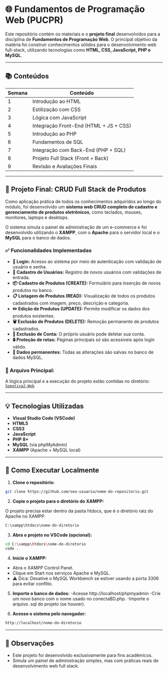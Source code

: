 # 🌐 Fundamentos de Programação Web (PUCPR)

Este repositório contém os materiais e o **projeto final** desenvolvidos para a disciplina de **Fundamentos de Programação Web**. O principal objetivo da matéria foi construir conhecimentos sólidos para o desenvolvimento web full-stack, utilizando tecnologias como **HTML, CSS, JavaScript, PHP e MySQL**.

---

## 📚 Conteúdos 

| Semana | Conteúdo                              |
|--------|----------------------------------------|
| 1      | Introdução ao HTML                    |
| 2      | Estilização com CSS                   |
| 3      | Lógica com JavaScript                 |
| 4      | Integração Front-End (HTML + JS + CSS)|
| 5      | Introdução ao PHP                     |
| 6      | Fundamentos de SQL                    |
| 7      | Integração com Back-End (PHP + SQL)   |
| 8      | Projeto Full Stack (Front + Back)     |
| 9      | Revisão e Avaliações Finais           |

---

## 🧩 Projeto Final: CRUD Full Stack de Produtos

Como aplicação prática de todos os conhecimentos adquiridos ao longo do módulo, foi desenvolvido um **sistema web  CRUD completo de cadastro e gerenciamento de produtos eletrônicos**, como teclados, mouses, monitores, laptops e desktops.

O sistema simula o painel de administração de um e-commerce e foi desenvolvido utilizando o **XAMPP**, com o **Apache** para o servidor local e o **MySQL** para o banco de dados.

### ✅ Funcionalidades Implementadas

- **🔐 Login:** Acesso ao sistema por meio de autenticação com validação de usuário e senha.
- **📝 Cadastro de Usuários:** Registro de novos usuários com validações de entrada.
- **📦 Cadastro de Produtos (CREATE):** Formulário para inserção de novos produtos no banco.
- **📋 Listagem de Produtos (READ):** Visualização de todos os produtos cadastrados com imagem, preço, descrição e categoria.
- **✏️ Edição de Produtos (UPDATE):** Permite modificar os dados dos produtos existentes.
- **🗑️ Exclusão de Produtos (DELETE):** Remoção permanente de produtos cadastrados.
- **👤 Exclusão de Conta:** O próprio usuário pode deletar sua conta.
- **🔒 Proteção de rotas:** Páginas principais só são acessíveis após login válido.
- **📁 Dados permanentes:** Todas as alterações são salvas no banco de dados MySQL.


### 📂 Arquivo Principal:
A lógica principal e a execução do projeto estão contidas no diretório: [`Somativa2-Web`](./Somativa2-Web)

---

## 💡 Tecnologias Utilizadas

- **Visual Studio Code (VSCode)**
- **HTML5**
- **CSS3**
- **JavaScript**
- **PHP 8+**
- **MySQL** (via phpMyAdmin)
- **XAMPP** (Apache + MySQL local)

---

## 🚀 Como Executar Localmente

1. **Clone o repositório:**

```bash
git clone https://github.com/seu-usuario/nome-do-repositorio.git
```

2.  **Copie o projeto para o diretório do XAMPP:**

O projeto precisa estar dentro da pasta htdocs, que é o diretório raiz do Apache no XAMPP.
    
```bash
C:\xampp\htdocs\nome-do-diretorio
```

3.  **Abra o projeto no VSCode (opcional):**
```bash
cd C:\xampp\htdocs\nome-do-diretorio
code .
```

4.  **Inicie o XAMPP:**
- Abra o XAMPP Control Panel.
- Clique em Start nos serviços Apache e MySQL.
- ⚠️ Dica: Desative o MySQL Workbench se estiver usando a porta 3306 para evitar conflito.


5. **Importe o banco de dados:**
-Acesse http://localhost/phpmyadmin
-Crie um novo banco com o nome usado no conectaBD.php.
-Importe o arquivo .sql do projeto (se houver).

6. **Acesse o sistema pelo navegador:**
```bash
http://localhost/nome-do-diretorio
```

---
## 📌 Observações
- Este projeto foi desenvolvido exclusivamente para fins acadêmicos.
- Simula um painel de administração simples, mas com práticas reais de desenvolvimento web full stack.

